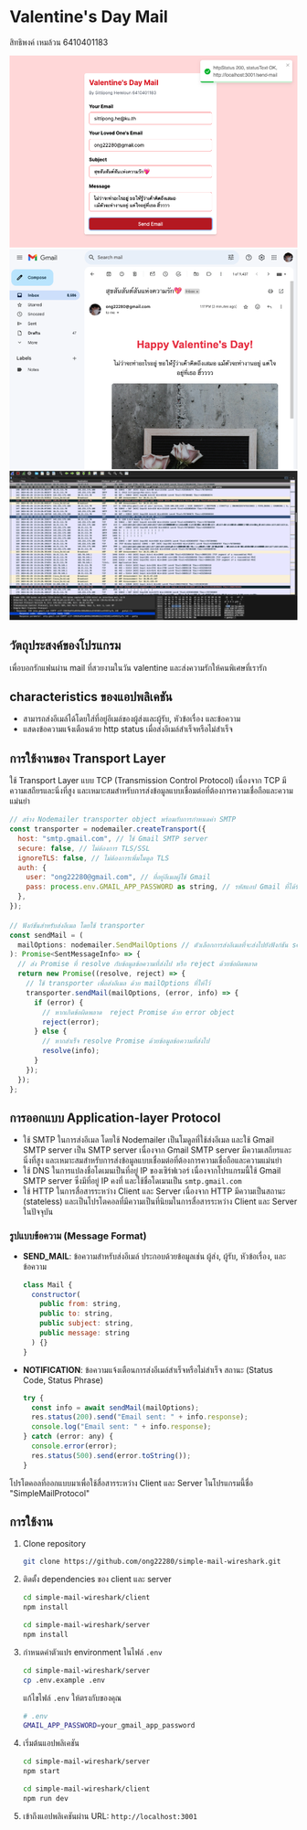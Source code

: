 # Valentine&apos;s Day Mail

สิทธิพงค์ เหมล้วน 6410401183

![Alt text](inbox.png)
![Alt text](mail-client.png)
![Alt text](wireshark.png)

## วัตถุประสงค์ของโปรแกรม

เพื่อบอกรักแฟนผ่าน mail ที่สวยงามในวัน valentine และส่งความรักให้คนพิเศษที่เรารัก

## characteristics ของแอปพลิเคชัน

- สามารถส่งอีเมล์ได้โดยใส่ที่อยู่อีเมล์ของผู้ส่งและผู้รับ, หัวข้อเรื่อง และข้อความ
- แสดงข้อความแจ้งเตือนด้วย http status เมื่อส่งอีเมล์สำเร็จหรือไม่สำเร็จ

## การใช้งานของ Transport Layer

ใช้ Transport Layer แบบ TCP (Transmission Control Protocol) เนื่องจาก TCP มีความเสถียรและนิ่งที่สูง และเหมาะสมสำหรับการส่งข้อมูลแบบเชื่อมต่อที่ต้องการความเชื่อถือและความแม่นยำ
```javascript
// สร้าง Nodemailer transporter object พร้อมกับการกำหนดค่า SMTP
const transporter = nodemailer.createTransport({
  host: "smtp.gmail.com", // ใช้ Gmail SMTP server
  secure: false, // ไม่ต้องการ TLS/SSL
  ignoreTLS: false, // ไม่ต้องการเพิ่มโมดูล TLS
  auth: {
    user: "ong22280@gmail.com", // ที่อยู่อีเมลผู้ใช้ Gmail
    pass: process.env.GMAIL_APP_PASSWORD as string, // รหัสแอป Gmail ที่ได้รับจาก environment variables
  },
});

// ฟังก์ชันสำหรับส่งอีเมล โดยใช้ transporter
const sendMail = (
  mailOptions: nodemailer.SendMailOptions // ตัวเลือกการส่งอีเมลที่จะส่งไปยังฟังก์ชัน sendMail
): Promise<SentMessageInfo> => {
  // ส่ง Promise ที่ resolve กับข้อมูลข้อความที่ส่งไป หรือ reject ด้วยข้อผิดพลาด
  return new Promise((resolve, reject) => {
    // ใช้ transporter เพื่อส่งอีเมล ด้วย mailOptions ที่ให้ไว้
    transporter.sendMail(mailOptions, (error, info) => {
      if (error) {
        // หากเกิดข้อผิดพลาด  reject Promise ด้วย error object
        reject(error);
      } else {
        // หากสำเร็จ resolve Promise ด้วยข้อมูลข้อความที่ส่งไป
        resolve(info);
      }
    });
  });
};
```

## การออกแบบ Application-layer Protocol

- ใช้ SMTP ในการส่งอีเมล โดยใช้ Nodemailer เป็นโมดูลที่ใช้ส่งอีเมล และใช้ Gmail SMTP server เป็น SMTP server เนื่องจาก Gmail SMTP server มีความเสถียรและนิ่งที่สูง และเหมาะสมสำหรับการส่งข้อมูลแบบเชื่อมต่อที่ต้องการความเชื่อถือและความแม่นยำ
- ใช้ DNS ในการแปลงชื่อโดเมนเป็นที่อยู่ IP ของเซิร์ฟเวอร์ เนื่องจากโปรแกรมนี้ใช้ Gmail SMTP server ซึ่งมีที่อยู่ IP คงที่ และใช้ชื่อโดเมนเป็น `smtp.gmail.com`
- ใช้ HTTP ในการสื่อสารระหว่าง Client และ Server เนื่องจาก HTTP มีความเป็นสถานะ (stateless) และเป็นโปรโตคอลที่มีความเป็นที่นิยมในการสื่อสารระหว่าง Client และ Server ในปัจจุบัน

### รูปแบบข้อความ (Message Format)
  - **SEND_MAIL**: ข้อความสำหรับส่งอีเมล์ ประกอบด้วยข้อมูลเช่น ผู้ส่ง, ผู้รับ, หัวข้อเรื่อง, และข้อความ
    ```javascript
    class Mail {
      constructor(
        public from: string,
        public to: string,
        public subject: string,
        public message: string
      ) {}
    }
    ```

  - **NOTIFICATION**: ข้อความแจ้งเตือนการส่งอีเมล์สำเร็จหรือไม่สำเร็จ สถานะ (Status Code, Status Phrase)
    ```javascript
    try {
      const info = await sendMail(mailOptions);
      res.status(200).send("Email sent: " + info.response);
      console.log("Email sent: " + info.response);
    } catch (error: any) {
      console.error(error);
      res.status(500).send(error.toString());
    }
    ```

  
โปรโตคอลที่ออกแบบมาเพื่อใช้สื่อสารระหว่าง Client และ Server ในโปรแกรมนี้ชื่อ "SimpleMailProtocol"

## การใช้งาน
1. Clone repository
    ```bash
    git clone https://github.com/ong22280/simple-mail-wireshark.git
    ```
2. ติดตั้ง dependencies ของ client และ server
    ```bash
    cd simple-mail-wireshark/client
    npm install
    ```
    ```bash
    cd simple-mail-wireshark/server
    npm install
    ```
3. กำหนดค่าตัวแปร environment ในไฟล์ `.env`
    ```bash
    cd simple-mail-wireshark/server
    cp .env.example .env
    ```
    แก้ไขไฟล์ `.env` ให้ตรงกับของคุณ
    ```bash
    # .env
    GMAIL_APP_PASSWORD=your_gmail_app_password
    ```
4. เริ่มต้นแอปพลิเคชัน
    ```bash
    cd simple-mail-wireshark/server
    npm start
    ```
    ```bash
    cd simple-mail-wireshark/client
    npm run dev
    ```
5. เข้าถึงแอปพลิเคชันผ่าน URL: `http://localhost:3001`
